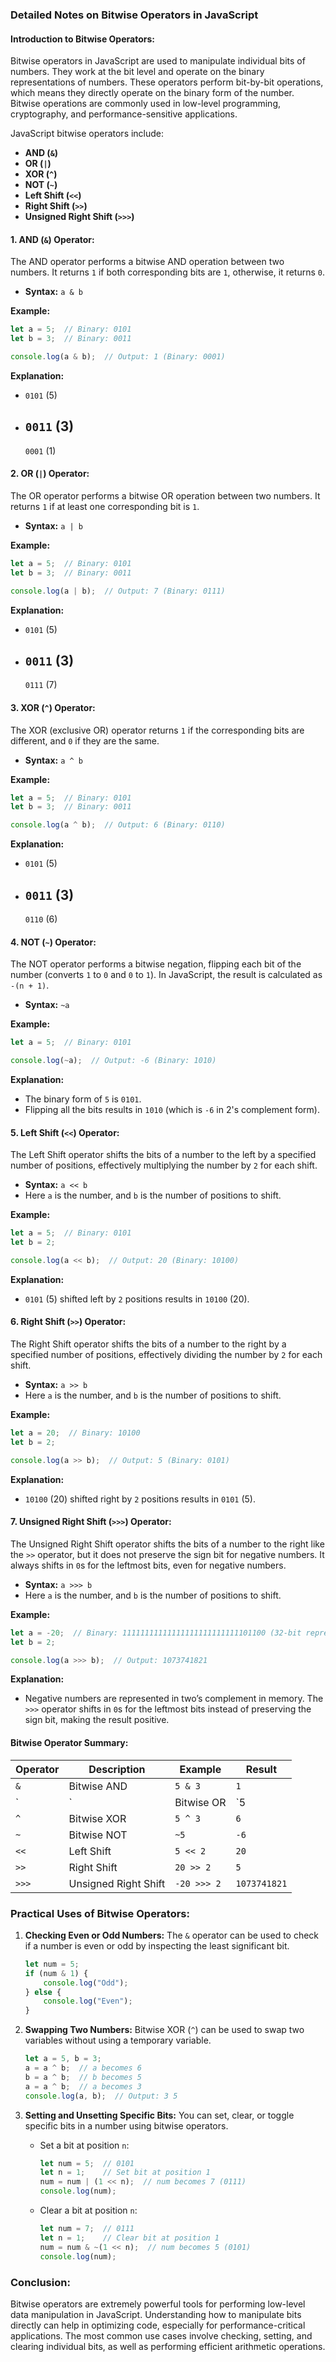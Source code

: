 ### Detailed Notes on Bitwise Operators in JavaScript

#### **Introduction to Bitwise Operators:**
Bitwise operators in JavaScript are used to manipulate individual bits of numbers. They work at the bit level and operate on the binary representations of numbers. These operators perform bit-by-bit operations, which means they directly operate on the binary form of the number. Bitwise operations are commonly used in low-level programming, cryptography, and performance-sensitive applications.

JavaScript bitwise operators include:
- **AND (`&`)**
- **OR (`|`)**
- **XOR (`^`)**
- **NOT (`~`)**
- **Left Shift (`<<`)**
- **Right Shift (`>>`)**
- **Unsigned Right Shift (`>>>`)**

#### **1. AND (`&`) Operator:**
The AND operator performs a bitwise AND operation between two numbers. It returns `1` if both corresponding bits are `1`, otherwise, it returns `0`.

- **Syntax:** `a & b`
  
**Example:**
```javascript
let a = 5;  // Binary: 0101
let b = 3;  // Binary: 0011

console.log(a & b);  // Output: 1 (Binary: 0001)
```

**Explanation:**
- `0101` (5)  
- `0011` (3)  
  ---------------
  `0001` (1)

#### **2. OR (`|`) Operator:**
The OR operator performs a bitwise OR operation between two numbers. It returns `1` if at least one corresponding bit is `1`.

- **Syntax:** `a | b`

**Example:**
```javascript
let a = 5;  // Binary: 0101
let b = 3;  // Binary: 0011

console.log(a | b);  // Output: 7 (Binary: 0111)
```

**Explanation:**
- `0101` (5)  
- `0011` (3)  
  ---------------
  `0111` (7)

#### **3. XOR (`^`) Operator:**
The XOR (exclusive OR) operator returns `1` if the corresponding bits are different, and `0` if they are the same.

- **Syntax:** `a ^ b`

**Example:**
```javascript
let a = 5;  // Binary: 0101
let b = 3;  // Binary: 0011

console.log(a ^ b);  // Output: 6 (Binary: 0110)
```

**Explanation:**
- `0101` (5)  
- `0011` (3)  
  ---------------
  `0110` (6)

#### **4. NOT (`~`) Operator:**
The NOT operator performs a bitwise negation, flipping each bit of the number (converts `1` to `0` and `0` to `1`). In JavaScript, the result is calculated as `-(n + 1)`.

- **Syntax:** `~a`

**Example:**
```javascript
let a = 5;  // Binary: 0101

console.log(~a);  // Output: -6 (Binary: 1010)
```

**Explanation:**
- The binary form of `5` is `0101`.
- Flipping all the bits results in `1010` (which is `-6` in 2's complement form).

#### **5. Left Shift (`<<`) Operator:**
The Left Shift operator shifts the bits of a number to the left by a specified number of positions, effectively multiplying the number by `2` for each shift.

- **Syntax:** `a << b`  
- Here `a` is the number, and `b` is the number of positions to shift.

**Example:**
```javascript
let a = 5;  // Binary: 0101
let b = 2;

console.log(a << b);  // Output: 20 (Binary: 10100)
```

**Explanation:**
- `0101` (5) shifted left by `2` positions results in `10100` (20).

#### **6. Right Shift (`>>`) Operator:**
The Right Shift operator shifts the bits of a number to the right by a specified number of positions, effectively dividing the number by `2` for each shift.

- **Syntax:** `a >> b`  
- Here `a` is the number, and `b` is the number of positions to shift.

**Example:**
```javascript
let a = 20;  // Binary: 10100
let b = 2;

console.log(a >> b);  // Output: 5 (Binary: 0101)
```

**Explanation:**
- `10100` (20) shifted right by `2` positions results in `0101` (5).

#### **7. Unsigned Right Shift (`>>>`) Operator:**
The Unsigned Right Shift operator shifts the bits of a number to the right like the `>>` operator, but it does not preserve the sign bit for negative numbers. It always shifts in `0`s for the leftmost bits, even for negative numbers.

- **Syntax:** `a >>> b`  
- Here `a` is the number, and `b` is the number of positions to shift.

**Example:**
```javascript
let a = -20;  // Binary: 11111111111111111111111111101100 (32-bit representation of -20)
let b = 2;

console.log(a >>> b);  // Output: 1073741821
```

**Explanation:**
- Negative numbers are represented in two’s complement in memory. The `>>>` operator shifts in `0`s for the leftmost bits instead of preserving the sign bit, making the result positive.

#### **Bitwise Operator Summary:**
| Operator | Description                                  | Example     | Result     |
|----------|----------------------------------------------|-------------|------------|
| `&`      | Bitwise AND                                 | `5 & 3`     | `1`        |
| `|`      | Bitwise OR                                  | `5 | 3`     | `7`        |
| `^`      | Bitwise XOR                                 | `5 ^ 3`     | `6`        |
| `~`      | Bitwise NOT                                 | `~5`        | `-6`       |
| `<<`     | Left Shift                                  | `5 << 2`    | `20`       |
| `>>`     | Right Shift                                 | `20 >> 2`   | `5`        |
| `>>>`    | Unsigned Right Shift                        | `-20 >>> 2` | `1073741821`|

### **Practical Uses of Bitwise Operators:**

1. **Checking Even or Odd Numbers:**
   The `&` operator can be used to check if a number is even or odd by inspecting the least significant bit.

   ```javascript
   let num = 5;
   if (num & 1) {
       console.log("Odd");
   } else {
       console.log("Even");
   }
   ```

2. **Swapping Two Numbers:**
   Bitwise XOR (`^`) can be used to swap two variables without using a temporary variable.

   ```javascript
   let a = 5, b = 3;
   a = a ^ b;  // a becomes 6
   b = a ^ b;  // b becomes 5
   a = a ^ b;  // a becomes 3
   console.log(a, b);  // Output: 3 5
   ```

3. **Setting and Unsetting Specific Bits:**
   You can set, clear, or toggle specific bits in a number using bitwise operators.

   - Set a bit at position `n`:
     ```javascript
     let num = 5;  // 0101
     let n = 1;    // Set bit at position 1
     num = num | (1 << n);  // num becomes 7 (0111)
     console.log(num);
     ```

   - Clear a bit at position `n`:
     ```javascript
     let num = 7;  // 0111
     let n = 1;    // Clear bit at position 1
     num = num & ~(1 << n);  // num becomes 5 (0101)
     console.log(num);
     ```

### **Conclusion:**
Bitwise operators are extremely powerful tools for performing low-level data manipulation in JavaScript. Understanding how to manipulate bits directly can help in optimizing code, especially for performance-critical applications. The most common use cases involve checking, setting, and clearing individual bits, as well as performing efficient arithmetic operations.